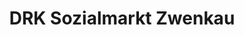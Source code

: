 ---
title: "DRK Sozialmarkt Zwenkau"
url: /zwenkau/drk-sozialmarkt-zwenkau/
shop: Gebrauchtwaren
---